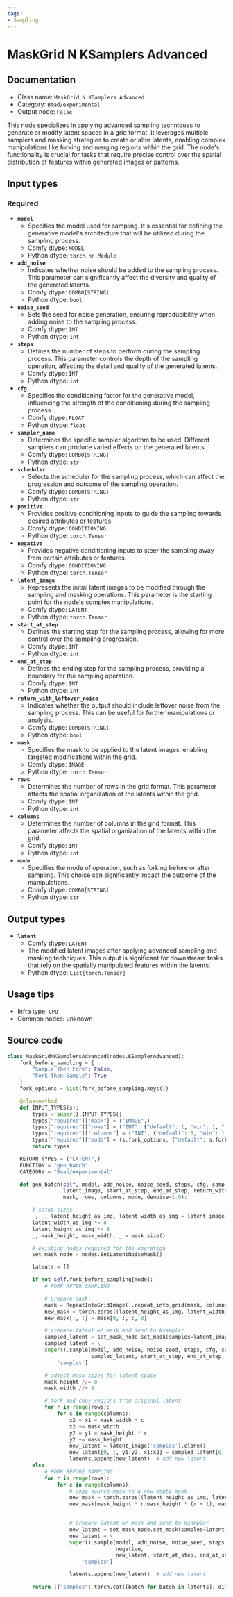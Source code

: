 ```yaml
---
tags:
- Sampling
---
```


# MaskGrid N KSamplers Advanced
## Documentation
- Class name: `MaskGrid N KSamplers Advanced`
- Category: `Bmad/experimental`
- Output node: `False`

This node specializes in applying advanced sampling techniques to generate or modify latent spaces in a grid format. It leverages multiple samplers and masking strategies to create or alter latents, enabling complex manipulations like forking and merging regions within the grid. The node's functionality is crucial for tasks that require precise control over the spatial distribution of features within generated images or patterns.
## Input types
### Required
- **`model`**
    - Specifies the model used for sampling. It's essential for defining the generative model's architecture that will be utilized during the sampling process.
    - Comfy dtype: `MODEL`
    - Python dtype: `torch.nn.Module`
- **`add_noise`**
    - Indicates whether noise should be added to the sampling process. This parameter can significantly affect the diversity and quality of the generated latents.
    - Comfy dtype: `COMBO[STRING]`
    - Python dtype: `bool`
- **`noise_seed`**
    - Sets the seed for noise generation, ensuring reproducibility when adding noise to the sampling process.
    - Comfy dtype: `INT`
    - Python dtype: `int`
- **`steps`**
    - Defines the number of steps to perform during the sampling process. This parameter controls the depth of the sampling operation, affecting the detail and quality of the generated latents.
    - Comfy dtype: `INT`
    - Python dtype: `int`
- **`cfg`**
    - Specifies the conditioning factor for the generative model, influencing the strength of the conditioning during the sampling process.
    - Comfy dtype: `FLOAT`
    - Python dtype: `float`
- **`sampler_name`**
    - Determines the specific sampler algorithm to be used. Different samplers can produce varied effects on the generated latents.
    - Comfy dtype: `COMBO[STRING]`
    - Python dtype: `str`
- **`scheduler`**
    - Selects the scheduler for the sampling process, which can affect the progression and outcome of the sampling operation.
    - Comfy dtype: `COMBO[STRING]`
    - Python dtype: `str`
- **`positive`**
    - Provides positive conditioning inputs to guide the sampling towards desired attributes or features.
    - Comfy dtype: `CONDITIONING`
    - Python dtype: `torch.Tensor`
- **`negative`**
    - Provides negative conditioning inputs to steer the sampling away from certain attributes or features.
    - Comfy dtype: `CONDITIONING`
    - Python dtype: `torch.Tensor`
- **`latent_image`**
    - Represents the initial latent images to be modified through the sampling and masking operations. This parameter is the starting point for the node's complex manipulations.
    - Comfy dtype: `LATENT`
    - Python dtype: `torch.Tensor`
- **`start_at_step`**
    - Defines the starting step for the sampling process, allowing for more control over the sampling progression.
    - Comfy dtype: `INT`
    - Python dtype: `int`
- **`end_at_step`**
    - Defines the ending step for the sampling process, providing a boundary for the sampling operation.
    - Comfy dtype: `INT`
    - Python dtype: `int`
- **`return_with_leftover_noise`**
    - Indicates whether the output should include leftover noise from the sampling process. This can be useful for further manipulations or analysis.
    - Comfy dtype: `COMBO[STRING]`
    - Python dtype: `bool`
- **`mask`**
    - Specifies the mask to be applied to the latent images, enabling targeted modifications within the grid.
    - Comfy dtype: `IMAGE`
    - Python dtype: `torch.Tensor`
- **`rows`**
    - Determines the number of rows in the grid format. This parameter affects the spatial organization of the latents within the grid.
    - Comfy dtype: `INT`
    - Python dtype: `int`
- **`columns`**
    - Determines the number of columns in the grid format. This parameter affects the spatial organization of the latents within the grid.
    - Comfy dtype: `INT`
    - Python dtype: `int`
- **`mode`**
    - Specifies the mode of operation, such as forking before or after sampling. This choice can significantly impact the outcome of the manipulations.
    - Comfy dtype: `COMBO[STRING]`
    - Python dtype: `str`
## Output types
- **`latent`**
    - Comfy dtype: `LATENT`
    - The modified latent images after applying advanced sampling and masking techniques. This output is significant for downstream tasks that rely on the spatially manipulated features within the latents.
    - Python dtype: `List[torch.Tensor]`
## Usage tips
- Infra type: `GPU`
- Common nodes: unknown


## Source code
```python
class MaskGridNKSamplersAdvanced(nodes.KSamplerAdvanced):
    fork_before_sampling = {
        "Sample then Fork": False,
        "Fork then Sample": True
    }
    fork_options = list(fork_before_sampling.keys())

    @classmethod
    def INPUT_TYPES(s):
        types = super().INPUT_TYPES()
        types["required"]["mask"] = ("IMAGE",)
        types["required"]["rows"] = ("INT", {"default": 1, "min": 1, "max": 16})
        types["required"]["columns"] = ("INT", {"default": 3, "min": 1, "max": 16})
        types["required"]["mode"] = (s.fork_options, {"default": s.fork_options[0]})
        return types

    RETURN_TYPES = ("LATENT",)
    FUNCTION = "gen_batch"
    CATEGORY = "Bmad/experimental"

    def gen_batch(self, model, add_noise, noise_seed, steps, cfg, sampler_name, scheduler, positive, negative,
                  latent_image, start_at_step, end_at_step, return_with_leftover_noise,
                  mask, rows, columns, mode, denoise=1.0):

        # setup sizes
        _, _, latent_height_as_img, latent_width_as_img = latent_image['samples'].size()
        latent_width_as_img *= 8
        latent_height_as_img *= 8
        _, mask_height, mask_width, _ = mask.size()

        # existing nodes required for the operation
        set_mask_node = nodes.SetLatentNoiseMask()

        latents = []

        if not self.fork_before_sampling[mode]:
            # FORK AFTER SAMPLING

            # prepare mask
            mask = RepeatIntoGridImage().repeat_into_grid(mask, columns, rows)[0]
            new_mask = torch.zeros((latent_height_as_img, latent_width_as_img))
            new_mask[:, :] = mask[0, :, :, 0]

            # prepare latent w/ mask and send to ksampler
            sampled_latent = set_mask_node.set_mask(samples=latent_image, mask=new_mask)[0]
            sampled_latent = \
            super().sample(model, add_noise, noise_seed, steps, cfg, sampler_name, scheduler, positive, negative,
                           sampled_latent, start_at_step, end_at_step, return_with_leftover_noise, denoise)[0][
                'samples']

            # adjust mask sizes for latent space
            mask_height //= 8
            mask_width //= 8

            # fork and copy regions from original latent
            for r in range(rows):
                for c in range(columns):
                    x2 = x1 = mask_width * c
                    x2 += mask_width
                    y2 = y1 = mask_height * r
                    y2 += mask_height
                    new_latent = latent_image['samples'].clone()
                    new_latent[0, :, y1:y2, x1:x2] = sampled_latent[0, :, y1:y2, x1:x2]
                    latents.append(new_latent)  # add new latent
        else:
            # FORK BEFORE SAMPLING
            for r in range(rows):
                for c in range(columns):
                    # copy source mask to a new empty mask
                    new_mask = torch.zeros((latent_height_as_img, latent_width_as_img))
                    new_mask[mask_height * r:mask_height * (r + 1), mask_width * c:mask_width * (c + 1)] = mask[0, :, :,
                                                                                                           0]

                    # prepare latent w/ mask and send to ksampler
                    new_latent = set_mask_node.set_mask(samples=latent_image.copy(), mask=new_mask)[0]
                    new_latent = \
                    super().sample(model, add_noise, noise_seed, steps, cfg, sampler_name, scheduler, positive,
                                   negative,
                                   new_latent, start_at_step, end_at_step, return_with_leftover_noise, denoise)[0][
                        'samples']

                    latents.append(new_latent)  # add new latent

        return ({"samples": torch.cat([batch for batch in latents], dim=0)},)

```
